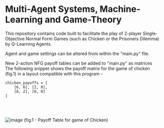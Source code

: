 # Multi-Agent Systems, Machine-Learning and Game-Theory

This repository contains code built to facilitate the play of 2-player Single-Objective Normal Form Games (such as Chicken or the Prisoners Dilemma) by Q-Learning Agents.


Agent and game settings can be altered from within the "main.py" file.

New 2-action NFG payoff tables can be added to "main.py" as matrices <br />
The following snippet shows the payoff matrix for the game of chicken (fig.1) in a layout compatible with this program - 

```
chicken_payoffs = [  
    [6, 6], [2, 8],
    [8, 2], [0, 0]
]

```
<br />
<br />

![image](https://user-images.githubusercontent.com/59183705/148554370-92a34500-0ff7-4ce5-a29a-2c1434e82eaa.png)
(fig.1 - Payoff Table for game of Chicken)




